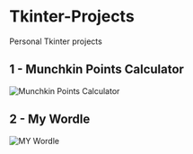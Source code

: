 # Tkinter-Projects
Personal Tkinter projects

## 1 - Munchkin Points Calculator
![Munchkin Points Calculator](https://i.ibb.co/3FBrDb4/mn.png "Munchkin Points Calculator")
## 2 - My Wordle
![MY Wordle](https://i.ibb.co/9qz3mw8/ww.png "My Wordle")
